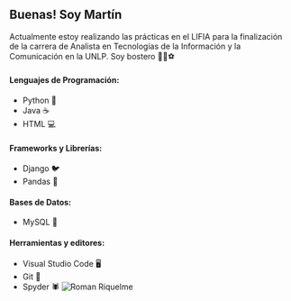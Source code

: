 ## Buenas! Soy Martín

Actualmente estoy realizando las prácticas en el LIFIA para la finalización de la carrera de Analista en Tecnologías
de la Información y la Comunicación en la UNLP.
Soy bostero 💙💛⚽

#### Lenguajes de Programación:
- Python 🐍
- Java ☕
- HTML 💻

#### Frameworks y Librerías:
- Django 🐦
- Pandas 🐼

#### Bases de Datos:
- MySQL 🐬

#### Herramientas y editores:
- Visual Studio Code 🖥️
- Git 🎯
- Spyder 🕷️
![Roman Riquelme](https://media.tenor.com/DRp9lJzpa3cAAAAd/roman-riquelme-mate.gif)

